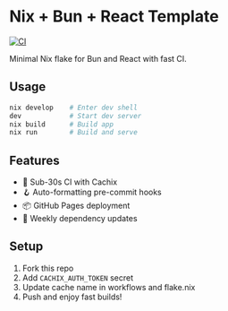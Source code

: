 # Nix + Bun + React Template

[![CI](https://github.com/shedali/nix-build-test/actions/workflows/ci.yml/badge.svg)](https://github.com/shedali/nix-build-test/actions/workflows/ci.yml)

Minimal Nix flake for Bun and React with fast CI.

## Usage

```bash
nix develop    # Enter dev shell
dev            # Start dev server
nix build      # Build app
nix run        # Build and serve
```

## Features

- 🚀 Sub-30s CI with Cachix
- 🪝 Auto-formatting pre-commit hooks
- 📦 GitHub Pages deployment
- 🔄 Weekly dependency updates

## Setup

1. Fork this repo
2. Add `CACHIX_AUTH_TOKEN` secret
3. Update cache name in workflows and flake.nix
4. Push and enjoy fast builds!
